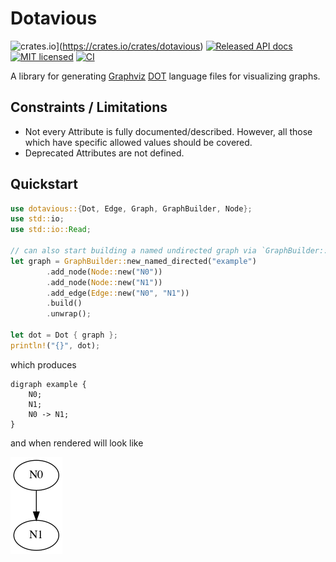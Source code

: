 # Dotavious
![crates.io](https://img.shields.io/crates/v/dotavious.svg)](https://crates.io/crates/dotavious)
[![Released API docs](https://docs.rs/dotavious/badge.svg)](https://docs.rs/dotavious)
[![MIT licensed](https://img.shields.io/badge/license-MIT-blue.svg)](./LICENSE)
[![CI](https://github.com/doctavious/dotavious/workflows/CI/badge.svg)](https://github.com/doctavious/dotavious/actions?query=workflow%3ACI)

A library for generating [Graphviz](https://graphviz.org/) [DOT](https://graphviz.org/doc/info/lang.html) language files 
for visualizing graphs.

## Constraints / Limitations

- Not every Attribute is fully documented/described. 
  However, all those which have specific allowed values should be covered. 
- Deprecated Attributes are not defined.


## Quickstart

```rust
use dotavious::{Dot, Edge, Graph, GraphBuilder, Node};
use std::io;
use std::io::Read;

// can also start building a named undirected graph via `GraphBuilder::new_named_undirected`
let graph = GraphBuilder::new_named_directed("example")
        .add_node(Node::new("N0"))
        .add_node(Node::new("N1"))
        .add_edge(Edge::new("N0", "N1"))
        .build()
        .unwrap();

let dot = Dot { graph };
println!("{}", dot);
```
which produces
```
digraph example {
    N0;
    N1;
    N0 -> N1;
}
```
and when rendered will look like

![README example rendered](readme-example.png?raw=true)
